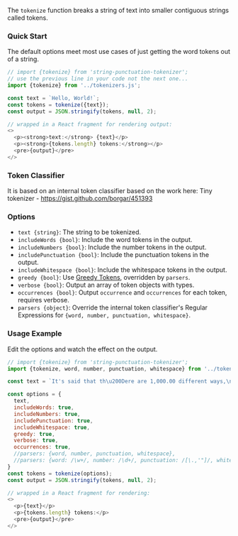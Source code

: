 The `tokenize` function breaks a string of text into smaller contiguous strings called tokens.

### Quick Start
The default options meet most use cases of just getting the word tokens out of a string.

```js
// import {tokenize} from 'string-punctuation-tokenizer';
// use the previous line in your code not the next one... 
import {tokenize} from '../tokenizers.js';

const text = `Hello, World!`;
const tokens = tokenize({text});
const output = JSON.stringify(tokens, null, 2);

// wrapped in a React fragment for rendering output:
<>
  <p><strong>text:</strong> {text}</p>
  <p><strong>{tokens.length} tokens:</strong></p>
  <pre>{output}</pre>
</>
```

### Token Classifier
It is based on an internal token classifier based on the work here: 
Tiny tokenizer - https://gist.github.com/borgar/451393

### Options

- `text {string}`: The string to be tokenized.
- `includeWords {bool}`: Include the word tokens in the output.
- `includeNumbers {bool}`: Include the number tokens in the output.
- `includePunctuation {bool}`: Include the punctuation tokens in the output.
- `includeWhitespace {bool}`: Include the whitespace tokens in the output.
- `greedy {bool}`: Use [Greedy Tokens](/#/Greedy%20Tokens), overridden by `parsers`.
- `verbose {bool}`: Output an array of token objects with types.
- `occurrences {bool}`: Output `occurrence` and `occurrences` for each token, requires verbose.
- `parsers {object}`: Override the internal token classifier's Regular Expressions for `{word, number, punctuation, whitespace}`.

### Usage Example
Edit the options and watch the effect on the output.

```js
// import {tokenize} from 'string-punctuation-tokenizer';
import {tokenize, word, number, punctuation, whitespace} from '../tokenizers.js';

const text = `It's said that th\u200Dere are 1,000.00 different ways,\nto say...\t"I—Love—You."`;

const options = {
  text,
  includeWords: true,
  includeNumbers: true,
  includePunctuation: true,
  includeWhitespace: true,
  greedy: true,
  verbose: true,
  occurrences: true,
  //parsers: {word, number, punctuation, whitespace},
  //parsers: {word: /\w+/, number: /\d+/, punctuation: /[\.,'"]/, whitespace: /\s+/},
}
const tokens = tokenize(options);
const output = JSON.stringify(tokens, null, 2);

// wrapped in a React fragment for rendering:
<>
  <p>{text}</p>
  <p>{tokens.length} tokens:</p>
  <pre>{output}</pre>
</>
```